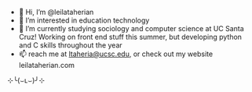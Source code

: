 - 👋 Hi, I’m @leilataherian
- 👀 I’m interested in education technology 
- 🌱 I’m currently studying sociology and computer science at UC Santa Cruz! Working on front end stuff this summer, but developing python and C skills throughout the year
- 📫 reach me at ltaheria@ucsc.edu, or check out my website leilataherian.com 


⊹╰(⌣ʟ⌣)╯⊹

<!---
leilataherian/leilataherian is a ✨ special ✨ repository because its `README.md` (this file) appears on your GitHub profile.
You can click the Preview link to take a look at your changes.
--->

